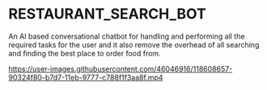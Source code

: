 # RESTAURANT_SEARCH_BOT

An AI based conversational chatbot for handling and performing all the required tasks for the user and it also remove the overhead of all searching and finding the best place to order food from.

https://user-images.githubusercontent.com/46046916/118608657-90324f80-b7d7-11eb-9777-c788f1f3aa8f.mp4

